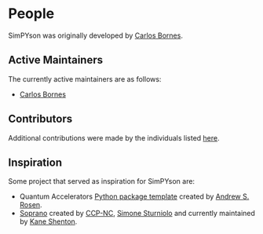 # People

SimPYson was originally developed by [Carlos Bornes](https://physchem.cz/people/carlos-bornes/).

## Active Maintainers

The currently active maintainers are as follows:

- [Carlos Bornes](https://github.com/carlosbornes)

## Contributors

Additional contributions were made by the individuals listed [here](https://github.com/carlosbornes/simpyson/graphs/contributors).


## Inspiration

Some project that served as inspiration for SimPYson are:
- Quantum Accelerators [Python package template](https://github.com/Quantum-Accelerators/template) created by [Andrew S. Rosen](https://github.com/Andrew-S-Rosen).
- [Soprano](https://github.com/CCP-NC/soprano) created by [CCP-NC](https://github.com/CCP-NC), [Simone Sturniolo](https://github.com/stur86) and currently maintained by [Kane Shenton](https://github.com/jkshenton).



